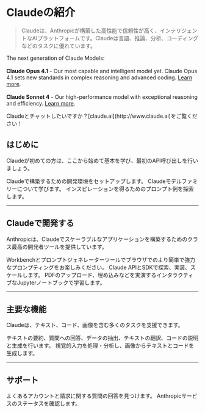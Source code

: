 # Claudeの紹介

> Claudeは、Anthropicが構築した高性能で信頼性が高く、インテリジェントなAIプラットフォームです。Claudeは言語、推論、分析、コーディングなどのタスクに優れています。

<Tip>The next generation of Claude Models:<br /><br />
**Claude Opus 4.1** - Our most capable and intelligent model yet. Claude Opus 4.1 sets new standards in complex reasoning and advanced coding. [Learn more](https://www.anthropic.com/news/claude-opus-4-1).<br /><br />
**Claude Sonnet 4** - Our high-performance model with exceptional reasoning and efficiency. [Learn more](https://www.anthropic.com/news/claude-4).</Tip>

<Note>
  Claudeとチャットしたいですか？[claude.ai](http://www.claude.ai)をご覧ください！
</Note>

## はじめに

Claudeが初めての方は、ここから始めて基本を学び、最初のAPI呼び出しを行いましょう。

<CardGroup cols={3}>
  <Card title="はじめに" icon="check" href="/ja/docs/get-started">
    Claudeで構築するための開発環境をセットアップします。
  </Card>

  <Card title="Claudeについて学ぶ" icon="head-side-gear" href="/ja/docs/about-claude/models/overview">
    Claudeモデルファミリーについて学びます。
  </Card>

  <Card title="プロンプトライブラリ" icon="books" href="/ja/resources/prompt-library/library">
    インスピレーションを得るためのプロンプト例を探索します。
  </Card>
</CardGroup>

***

## Claudeで開発する

Anthropicは、Claudeでスケーラブルなアプリケーションを構築するためのクラス最高の開発者ツールを提供しています。

<CardGroup cols={3}>
  <Card title="Developer Console" icon="laptop" href="https://console.anthropic.com">
    Workbenchとプロンプトジェネレーターツールでブラウザでのより簡単で強力なプロンプティングをお楽しみください。
  </Card>

  <Card title="APIリファレンス" icon="code" href="/ja/api/overview">
    Claude APIとSDKで探索、実装、スケールします。
  </Card>

  <Card title="Claude Cookbook" icon="hat-chef" href="https://github.com/anthropics/anthropic-cookbook">
    PDFのアップロード、埋め込みなどを実演するインタラクティブなJupyterノートブックで学習します。
  </Card>
</CardGroup>

***

## 主要な機能

Claudeは、テキスト、コード、画像を含む多くのタスクを支援できます。

<CardGroup cols={2}>
  <Card title="テキストとコード生成" icon="input-text" href="/ja/docs/build-with-claude/text-generation">
    テキストの要約、質問への回答、データの抽出、テキストの翻訳、コードの説明と生成を行います。
  </Card>

  <Card title="ビジョン" icon="image" href="/ja/docs/build-with-claude/vision">
    視覚的入力を処理・分析し、画像からテキストとコードを生成します。
  </Card>
</CardGroup>

***

## サポート

<CardGroup cols={2}>
  <Card title="ヘルプセンター" icon="circle-question" href="https://support.claude.com/en/">
    よくあるアカウントと請求に関する質問の回答を見つけます。
  </Card>

  <Card title="サービスステータス" icon="chart-line" href="https://www.claude.com/status">
    Anthropicサービスのステータスを確認します。
  </Card>
</CardGroup>